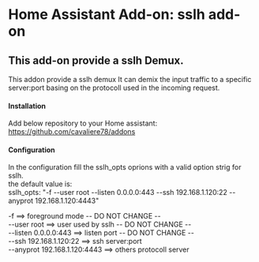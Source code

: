 # Home Assistant Add-on: sslh add-on

## This add-on provide a sslh Demux.
This addon provide a sslh demux
It can demix the input traffic to a specific server:port basing on the protocoll used in the incoming request.

#### Installation
Add below repository to your Home assistant:\
    https://github.com/cavaliere78/addons 
#### Configuration

In the configuration fill the sslh_opts oprions with a valid option strig for sslh.\
the default value is:\
sslh_opts: "-f --user root --listen 0.0.0.0:443 --ssh 192.168.1.120:22 --anyprot 192.168.1.120:4443"

-f                               ==> foreground mode     -- DO NOT CHANGE -- \
--user root                      ==> user used by sslh   -- DO NOT CHANGE -- \
--listen 0.0.0.0:443             ==> listen port         -- DO NOT CHANGE -- \
--ssh 192.168.1.120:22           ==> ssh server:port     \
--anyprot 192.168.1.120:4443     ==> others protocoll server
